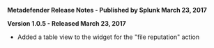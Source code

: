 **Metadefender Release Notes - Published by Splunk March 23, 2017**


**Version 1.0.5 - Released March 23, 2017**

* Added a table view to the widget for the "file reputation" action
